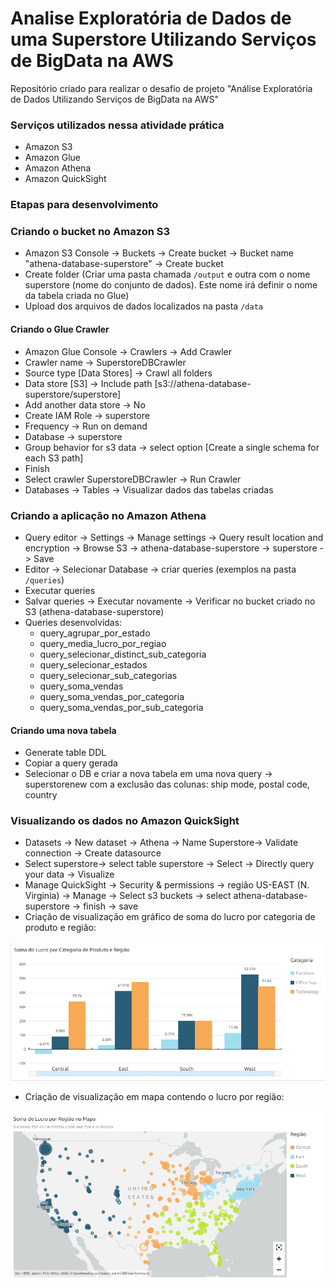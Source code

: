 # Analise Exploratória de Dados de uma Superstore Utilizando Serviços de BigData na AWS
Repositório criado para realizar o desafio de projeto "Análise Exploratória de Dados Utilizando Serviços de BigData na AWS"

### Serviços utilizados nessa atividade prática
 - Amazon S3
 - Amazon Glue
 - Amazon Athena
 - Amazon QuickSight

### Etapas para desenvolvimento

### Criando o bucket no Amazon S3

- Amazon S3 Console -> Buckets -> Create bucket -> Bucket name "athena-database-superstore" -> Create bucket
- Create folder (Criar uma pasta chamada ```/output``` e outra com o nome superstore (nome do conjunto de dados). Este nome irá definir o nome da tabela criada no Glue)
- Upload dos arquivos de dados localizados na pasta ```/data```

#### Criando o Glue Crawler

- Amazon Glue Console -> Crawlers -> Add Crawler
- Crawler name -> SuperstoreDBCrawler
- Source type [Data Stores] -> Crawl all folders
- Data store [S3] -> Include path [s3://athena-database-superstore/superstore]
- Add another data store -> No
- Create IAM Role -> superstore
- Frequency -> Run on demand
- Database -> superstore
- Group behavior for s3 data -> select option [Create a single schema for each S3 path]
- Finish
- Select crawler SuperstoreDBCrawler -> Run Crawler
- Databases -> Tables -> Visualizar dados das tabelas criadas

### Criando a aplicação no Amazon Athena

- Query editor -> Settings -> Manage settings -> Query result location and encryption -> Browse S3 -> athena-database-superstore -> superstore -> Save
- Editor -> Selecionar Database -> criar queries (exemplos na pasta ```/queries```)
- Executar queries
- Salvar queries -> Executar novamente -> Verificar no bucket criado no S3 (athena-database-superstore)
- Queries desenvolvidas:
  - query_agrupar_por_estado
  - query_media_lucro_por_regiao
  - query_selecionar_distinct_sub_categoria
  - query_selecionar_estados
  - query_selecionar_sub_categorias
  - query_soma_vendas
  - query_soma_vendas_por_categoria
  - query_soma_vendas_por_sub_categoria

#### Criando uma nova tabela

- Generate table DDL
- Copiar a query gerada
- Selecionar o DB e criar a nova tabela em uma nova query -> superstorenew com a exclusão das colunas: ship mode, postal code, country

### Visualizando os dados no Amazon QuickSight

- Datasets -> New dataset -> Athena -> Name Superstore-> Validate connection -> Create datasource
- Select superstore-> select table superstore -> Select -> Directly query your data -> Visualize
- Manage QuickSight -> Security & permissions -> região US-EAST (N. Virginia) -> Manage -> Select s3 buckets -> select athena-database-superstore -> finish -> save 
- Criação de visualização em gráfico de soma do lucro por categoria de produto e região:

![Grafico-Lucro](https://github.com/isabela-rossetti/analise_exploratoria_superstore_bigdata_aws/blob/main/Grafico-Lucro.png)

- Criação de visualização em mapa contendo o lucro por região:

![Grafico-Mapa](https://github.com/isabela-rossetti/analise_exploratoria_superstore_bigdata_aws/blob/main/Grafico-Mapa.png)

